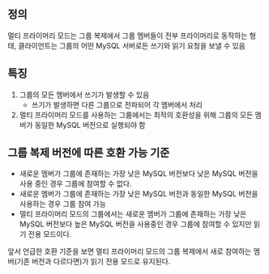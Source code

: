 
## 정의 
멀티 프라이머리 모드는 그룹 복제에서 그룹 멤버들이 전부 프라이머리로 동작하는 형태, 클라이언트는 그룹의 어떤 MySQL 서버로든 쓰기와 읽기 요청을 보낼 수 있음 


## 특징 
1. 그룹의 모든 멤버에서 쓰기가 발생할 수 있음
	- 쓰기가 발생하면 다른 그룹으로 전파되어 각 멤버에서 처리
2. 멀티 프라이머리 모드를 사용하는 그룹에서는 최적의 호환성을 위해 그룹의 모든 멤버가 동일한 MySQL 버전으로 실행되야 함

## 그룹 복제 버전에 따른 호환 가능 기준
- 새로운 멤버가 그룹에 존재하는 가장 낮은 MySQL 버전보다 낮은 MySQL 버전을 사용 중인 경우 그룹에 참여할 수 없다.
- 새로운 멤버가 그룹에 존재하는 가장 낮은 MySQL 버전과 동일한 MySQL 버전을 사용하는 경우 그룹 참여 가능 
- 멀티 프라이머리 모드의 그룹에서는 새로운 멤버가 그룹에 존재하는 가장 낮은 MySQL 버전보다 높은 MySQL 버전을 사용중인 경우 그룹에 참여할 수 있지만 읽기 전용 모드이다. 

앞서 언급한 호환 기준을 보면 멀티 프라이머리 모드의 그룹 복제에서 새로 참여하는 멤버(기존 버전과 다르다면)가 읽기 전용 모드로 유지된다. 

